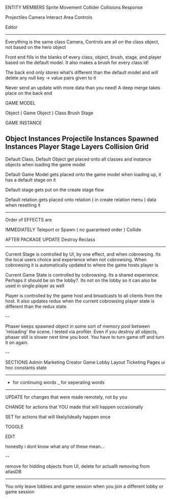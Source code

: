 ENTITY MEMBERS
  Sprite
  Movement
  Collider
  Collisions Response

  Projectiles
  Camera
  Interact Area
  Controls

  Editor

---

Everything is the same class
Camera, Controls are all on the class object, not based on the hero object

Front end fills in the blanks of every class, object, brush, stage, and player based on the default model. It also makes a brush for every class id!

The back end only stores what’s different than the default model and will delete any null key -> value pairs given to it

Never send an update with more data than you need! A deep merge takes place on the back end

GAME MODEL

Object ( Game Object )
Class
Brush
Stage

GAME INSTANCE

Object Instances
Projectile Instances
Spawned Instances
Player
Stage
Layers
Collision Grid
---

Default Class, Default Object get placed onto all classes and instance objects when loading the game model

Default Game Model gets placed onto the game model when loading up, it has a default stage on it

Default stage gets put on the create stage flow

Default relation gets placed onto relation ( in create relation menu ) data when resetting it

----

Order of EFFECTS are

IMMEDIATELY
  Teleport or Spawn ( no guaranteed order )
  Collide

AFTER PACKAGE UPDATE
  Destroy
  Reclass

---

Current Stage is controlled by UI, by one effect, and when cobrowsing. Its the local users choice and experience when not cobrowsing. When cobrowsing it is automatically updated to where the game hosts player is 

Current Game State is controlled by cobrowsing. Its a shared experience. Perhaps it should be on the lobby?. Its not on the lobby so it can also be used in single player as well

Player is controlled by the game host and broadcasts to all clients from the host. It also updates redux when the current cobrowsing player state is different than the redux state

--

Phaser keeps spawned object in some sort of memory pool between 'reloading' the scene. I tested via profiler. Even if you destroy all objects, phaser still is slower next time you boot. You have to turn game off and turn it on again.


--

SECTIONS
Admin
Marketing
Creator
Game
Lobby
Layout
Ticketing
Pages
ui
hoc
constants
state

-----

- for continuing words
_ for seperating words

---

UPDATE for changes that were made remotely, not by you

CHANGE for actions that YOU made that will happen occasionally

SET for actions that will likely/ideally happen once

TOGGLE 

EDIT

honestly i dont know what any of these mean...

--

remove for hidding objects from UI, 
delete for actuallt removing from atlasDB


---

You only leave lobbies and game session when you join a different lobby or game session